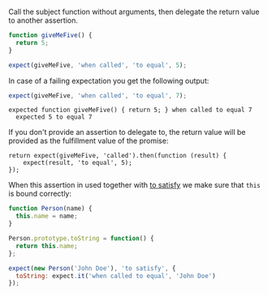 Call the subject function without arguments, then delegate the return value to another assertion.

```js
function giveMeFive() {
  return 5;
}

expect(giveMeFive, 'when called', 'to equal', 5);
```

In case of a failing expectation you get the following output:

```js
expect(giveMeFive, 'when called', 'to equal', 7);
```

```output
expected function giveMeFive() { return 5; } when called to equal 7
  expected 5 to equal 7
```

If you don't provide an assertion to delegate to, the return value will be provided
as the fulfillment value of the promise:

```js#async:true
return expect(giveMeFive, 'called').then(function (result) {
    expect(result, 'to equal', 5);
});
```

When this assertion in used together with [to satisfy](../../any/to-satisfy/)
we make sure that `this` is bound correctly:

```js
function Person(name) {
  this.name = name;
}

Person.prototype.toString = function() {
  return this.name;
};

expect(new Person('John Doe'), 'to satisfy', {
  toString: expect.it('when called to equal', 'John Doe')
});
```
